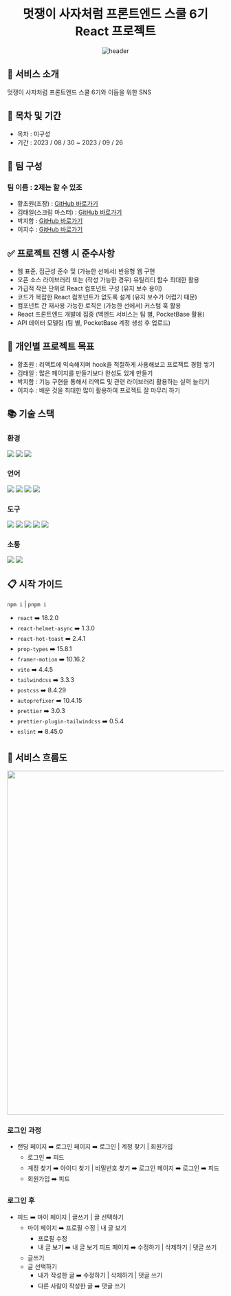 # <div align="center">**멋쟁이 사자처럼 프론트엔드 스쿨 6기<br>React 프로젝트**</div>

<div align="center">

![header](https://capsule-render.vercel.app/api?type=soft&color=E67800&height=200&section=header&text=🦁Lionly🦁&fontSize=80&fontColor=fff&animation=scaleIn)

</div>

## 👋 서비스 소개
멋쟁이 사자처럼 프론트엔드 스쿨 6기와 이듬을 위한 SNS
## 📆 목차 및 기간

- 목차 : 미구성
- 기간 : 2023 / 08 / 30 ~ 2023 / 09 / 26

## 🚀 팀 구성

### 팀 이름 : 2제는 할 수 있조

- 황초원(조장) : [GitHub 바로가기](https://github.com/chowonn)
- 김태일(스크럼 마스터) : [GitHub 바로가기](https://github.com/seumomo)
- 박지함 : [GitHub 바로가기](https://github.com/itzwe)
- 이지수 : [GitHub 바로가기](https://github.com/jisulee97)

## ✅ 프로젝트 진행 시 준수사항

- 웹 표준, 접근성 준수 및 (가능한 선에서) 반응형 웹 구현
- 오픈 소스 라이브러리 또는 (작성 가능한 경우) 유틸리티 함수 최대한 활용
- 가급적 작은 단위로 React 컴포넌트 구성 (유지 보수 용이)
- 코드가 복잡한 React 컴포넌트가 없도록 설계 (유지 보수가 어렵기 때문)
- 컴포넌트 간 재사용 가능한 로직은 (가능한 선에서) 커스텀 훅 활용
- React 프론트엔드 개발에 집중 (백엔드 서비스는 팀 별, PocketBase 활용)
- API 데이터 모델링 (팀 별, PocketBase 계정 생성 후 업로드)

## 💪 개인별 프로젝트 목표
- 황초원 : 리액트에 익숙해지며 hook을 적절하게 사용해보고 프로젝트 경험 쌓기
- 김태일 : 많은 페이지를 만들기보다 완성도 있게 만들기
- 박지함 : 기능 구현을 통해서 리액트 및 관련 라이브러리 활용하는 실력 늘리기
- 이지수 : 배운 것을 최대한 많이 활용하여 프로젝트 잘 마무리 하기

## 📚 기술 스택

### 환경

<img src="https://img.shields.io/badge/visualstudiocode-007ACC?style=for-the-badge&logo=visualstudiocode&logoColor=white"> <img src="https://img.shields.io/badge/github-181717?style=for-the-badge&logo=github&logoColor=white"> <img src="https://img.shields.io/badge/figma-F24E1E?style=for-the-badge&logo=figma&logoColor=white">

### 언어
<img src="https://img.shields.io/badge/html5-E34F26?style=for-the-badge&logo=html5&logoColor=white"> <img src="https://img.shields.io/badge/tailwindcss-06B6D4?style=for-the-badge&logo=tailwindcss&logoColor=white"> <img src="https://img.shields.io/badge/javascript-F7DF1E?style=for-the-badge&logo=javascript&logoColor=white"> <img src="https://img.shields.io/badge/react-61DAFB?style=for-the-badge&logo=react&logoColor=white">

### 도구
<img src="https://img.shields.io/badge/vite-646CFF?style=for-the-badge&logo=vite&logoColor=white"> <img src="https://img.shields.io/badge/reactrouter-CA4245?style=for-the-badge&logo=reactrouter&logoColor=white"> <img src="https://img.shields.io/badge/pocketbase-B8DBE4?style=for-the-badge&logo=pocketbase&logoColor=white"> <img src="https://img.shields.io/badge/framer-0055FF?style=for-the-badge&logo=framer&logoColor=white"> <img src="https://img.shields.io/badge/githubpages-222222?style=for-the-badge&logo=githubpages&logoColor=white">

### 소통

<img src="https://img.shields.io/badge/discord-5865F2?style=for-the-badge&logo=discord&logoColor=white"> <img src="https://img.shields.io/badge/kakaotalk-FFCD00?style=for-the-badge&logo=kakaotalk&logoColor=white">

## 📋 시작 가이드

  `npm i` | `pnpm i`
* `react` ➡️ 18.2.0
* `react-helmet-async` ➡️ 1.3.0
* `react-hot-toast` ➡️ 2.4.1
* `prop-types` ➡️ 15.8.1
* `framer-motion` ➡️ 10.16.2
* `vite` ➡️ 4.4.5
* `tailwindcss` ➡️ 3.3.3
* `postcss` ➡️ 8.4.29
* `autoprefixer` ➡️ 10.4.15
* `prettier` ➡️ 3.0.3
* `prettier-plugin-tailwindcss` ➡️ 0.5.4
* `eslint` ➡️ 8.45.0

## 🚩 서비스 흐름도
<div align="center">
<img src="https://github.com/FRONTENDSCHOOL6/Lionly/assets/127176650/be8dc5b0-f930-4860-93c1-968eb921d3ec" height="800">
</div>

### 로그인 과정
- 랜딩 페이지 ➡️ 로그인 페이지 ➡️ 로그인 | 계정 찾기 | 회원가입
  - 로그인 ➡️ 피드
  - 계정 찾기 ➡️ 아이디 찾기 | 비밀번호 찾기 ➡️ 로그인 페이지 ➡️ 로그인 ➡️ 피드
  - 회원가입 ➡️ 피드

### 로그인 후
- 피드 ➡️ 마이 페이지 | 글쓰기 | 글 선택하기
  - 마이 페이지 ➡️ 프로필 수정 | 내 글 보기
    - 프로필 수정
    - 내 글 보기 ➡️ 내 글 보기 피드 페이지 ➡️ 수정하기 | 삭제하기 | 댓글 쓰기
  - 글쓰기
  - 글 선택하기
    - 내가 작성한 글 ➡️ 수정하기 | 삭제하기 | 댓글 쓰기
    - 다른 사람이 작성한 글 ➡️ 댓글 쓰기